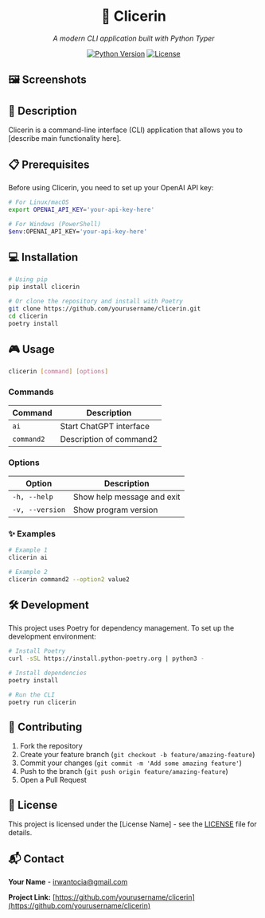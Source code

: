 <div align="center">

# 🎯 Clicerin

*A modern CLI application built with Python Typer*

[![Python Version](https://img.shields.io/badge/python-3.12%2B-blue)](https://www.python.org/downloads/)
[![License](https://img.shields.io/badge/license-MIT-green)](LICENSE)

</div>

## 🖼️ Screenshots

## 🚀 Description

Clicerin is a command-line interface (CLI) application that allows you to [describe main functionality here].

## 📋 Prerequisites

Before using Clicerin, you need to set up your OpenAI API key:

```bash
# For Linux/macOS
export OPENAI_API_KEY='your-api-key-here'

# For Windows (PowerShell)
$env:OPENAI_API_KEY='your-api-key-here'
```

## 💻 Installation

```bash
# Using pip
pip install clicerin

# Or clone the repository and install with Poetry
git clone https://github.com/yourusername/clicerin.git
cd clicerin
poetry install
```

## 🎮 Usage

```bash
clicerin [command] [options]
```

### Commands

| Command | Description |
|---------|-------------|
| `ai` | Start ChatGPT interface |
| `command2` | Description of command2 |

### Options

| Option | Description |
|--------|-------------|
| `-h, --help` | Show help message and exit |
| `-v, --version` | Show program version |

### ✨ Examples

```bash
# Example 1
clicerin ai

# Example 2
clicerin command2 --option2 value2
```

## 🛠️ Development

This project uses Poetry for dependency management. To set up the development environment:

```bash
# Install Poetry
curl -sSL https://install.python-poetry.org | python3 -

# Install dependencies
poetry install

# Run the CLI
poetry run clicerin
```

## 🤝 Contributing

1. Fork the repository
2. Create your feature branch (`git checkout -b feature/amazing-feature`)
3. Commit your changes (`git commit -m 'Add some amazing feature'`)
4. Push to the branch (`git push origin feature/amazing-feature`)
5. Open a Pull Request

## 📄 License

This project is licensed under the [License Name] - see the [LICENSE](LICENSE) file for details.

## 📬 Contact

**Your Name** - irwantocia@gmail.com

**Project Link:** [https://github.com/yourusername/clicerin](https://github.com/yourusername/clicerin)


